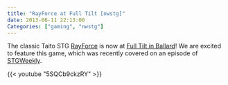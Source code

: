 ```yaml
---
title: "RayForce at Full Tilt [nwstg]"
date: 2013-06-11 22:13:00
Categories: ["gaming", "nwstg"]
---
```


The classic Taito STG [RayForce](http://en.wikipedia.org/wiki/RayForce) is now at [Full Tilt in Ballard](/ft)!  We are excited to feature this game, which was recently covered
on an episode of [STGWeekly](http://stgweekly.wordpress.com/). 

{{< youtube "5SQCb9ckzRY" >}}
